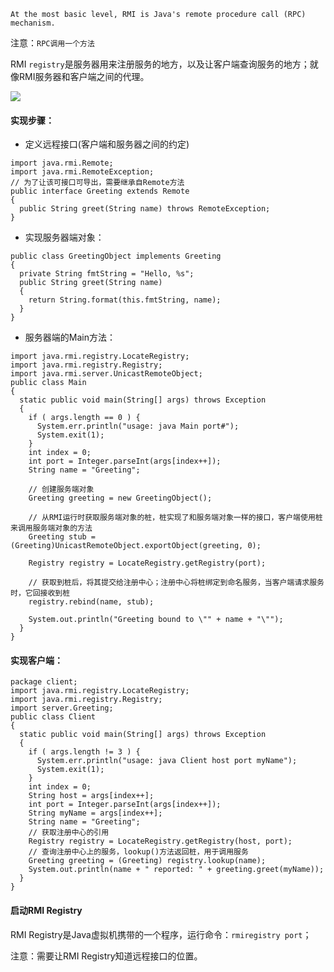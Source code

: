 `At the most basic level, RMI is Java's remote procedure call (RPC) mechanism.`

注意：`RPC调用一个方法`

RMI `registry`是服务器用来注册服务的地方，以及让客户端查询服务的地方；就像RMI服务器和客户端之间的代理。

![](D:\Github\StudyNote\assets\java-rmi.png)

#### 实现步骤：

* 定义远程接口(客户端和服务器之间的约定)

```
import java.rmi.Remote;
import java.rmi.RemoteException;
// 为了让该可接口可导出，需要继承自Remote方法
public interface Greeting extends Remote
{
  public String greet(String name) throws RemoteException;
}
```

* 实现服务器端对象：

```
public class GreetingObject implements Greeting
{
  private String fmtString = "Hello, %s";
  public String greet(String name)
  {
    return String.format(this.fmtString, name);
  }
}
```

* 服务器端的Main方法：

```
import java.rmi.registry.LocateRegistry;
import java.rmi.registry.Registry;
import java.rmi.server.UnicastRemoteObject;
public class Main
{
  static public void main(String[] args) throws Exception
  {
    if ( args.length == 0 ) {
      System.err.println("usage: java Main port#");
      System.exit(1);
    }
    int index = 0;
    int port = Integer.parseInt(args[index++]);
    String name = "Greeting";
    
    // 创建服务端对象
    Greeting greeting = new GreetingObject();
    
    // 从RMI运行时获取服务端对象的桩，桩实现了和服务端对象一样的接口，客户端使用桩来调用服务端对象的方法
    Greeting stub = (Greeting)UnicastRemoteObject.exportObject(greeting, 0);
    
    Registry registry = LocateRegistry.getRegistry(port);
    
    // 获取到桩后，将其提交给注册中心；注册中心将桩绑定到命名服务，当客户端请求服务时，它回接收到桩
    registry.rebind(name, stub);
    
    System.out.println("Greeting bound to \"" + name + "\"");
  }
}
```

#### 实现客户端：

```
package client;
import java.rmi.registry.LocateRegistry;
import java.rmi.registry.Registry;
import server.Greeting;
public class Client
{
  static public void main(String[] args) throws Exception
  {
    if ( args.length != 3 ) {
      System.err.println("usage: java Client host port myName");
      System.exit(1);
    }
    int index = 0;
    String host = args[index++];
    int port = Integer.parseInt(args[index++]);
    String myName = args[index++];
    String name = "Greeting";
    // 获取注册中心的引用
    Registry registry = LocateRegistry.getRegistry(host, port);
    // 查询注册中心上的服务，lookup()方法返回桩，用于调用服务
    Greeting greeting = (Greeting) registry.lookup(name);
    System.out.println(name + " reported: " + greeting.greet(myName));
  }
}
```

#### 启动RMI Registry

RMI Registry是Java虚拟机携带的一个程序，运行命令：`rmiregistry port`；

注意：需要让RMI Registry知道远程接口的位置。





















